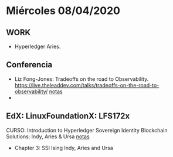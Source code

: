 # Miércoles 08/04/2020

## WORK

-  Hyperledger Aries.



## Conferencia

- Liz Fong-Jones: Tradeoffs on the road to Observability. https://live.theleaddev.com/talks/tradeoffs-on-the-road-to-observability/ [notas](./notas/Tradeoff_read_Observability.md)
- 

## EdX: LinuxFoundationX: LFS172x

CURSO: Introduction to Hyperledger Sovereign Identity Blockchain Solutions: Indy, Aries & Ursa [notas](./notas/hyperledger_SSI.md)

- Chapter 3: SSI Ising Indy, Aries and Ursa